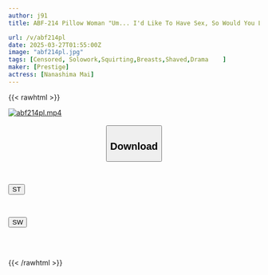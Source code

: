 ```yaml
---
author: j91
title: ABF-214 Pillow Woman "Um... I'd Like To Have Sex, So Would You Like To Join...?" Mai Nanashima

url: /v/abf214pl
date: 2025-03-27T01:55:00Z
image: "abf214pl.jpg"
tags: [Censored, Solowork,Squirting,Breasts,Shaved,Drama	]
maker: [Prestige]
actress: [Nanashima Mai]
---
```



{{< rawhtml >}}

<div class="video" data-videoid="x2PPB7GmA7Sk4Zk">
    <a href="javascript:;">
        <img src="/v/abf214pl/abf214pl.jpg" width="WIDTH" height="HEIGHT" alt="abf214pl.mp4" loading="lazy">
    </a>
</div>

<script type="text/javascript" src="https://j91.asia/asset/on-demand-st.js"></script>

<br>
  <link rel="stylesheet" href="https://j91.asia/asset/bs5.css">
  
  <center>
  <button class="btn btn-primary" type="button" data-bs-toggle="collapse" data-bs-target=".multi-collapse" aria-expanded="false" aria-controls="multiCollapseExample1 multiCollapseExample2"><h2>Download</h2></button></center>
</p>
<div class="row">
  <div class="col">
    <div class="collapse multi-collapse" id="multiCollapseExample1">
      <div class="card card-body">
	      	      <br>
<div class="buttons">  
<p><a href="/v/abf214pl/st.html" target="_blank"><button class="btn-hover color-3"><i class="fa fa-download"></i> ST</button></a></p></div>
    </div>
  </div>
</div>
  <div class="col">
    <div class="collapse multi-collapse" id="multiCollapseExample2">
      <div class="card card-body">
	      <br>
<div class="buttons">
<p><a href="/v/abf214pl/sw.html" target="_blank"><button class="btn-hover color-2"><i class="fa fa-download"></i> SW</button></a></p></div>
<br><br>
      </div>
    </div>
  </div>
</div>

{{< /rawhtml >}}